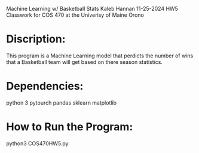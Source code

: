 Machine Learning w/ Basketball Stats
Kaleb Hannan
11-25-2024
HW5
Classwork for COS 470 at the Univerisy of Maine Orono

# Discription:  
This program is a Machine Learning model that perdicts the number of wins that a Basketball team will get
based on there season statistics.

# Dependencies:
python 3
pytourch
pandas
sklearn
matplotlib

# How to Run the Program:
python3 COS470HW5.py
